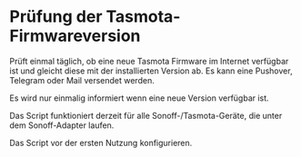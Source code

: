 # Prüfung der Tasmota-Firmwareversion
Prüft einmal täglich, ob eine neue Tasmota Firmware im Internet verfügbar ist und gleicht diese mit der installierten Version ab.
Es kann eine Pushover, Telegram oder Mail versendet werden.

Es wird nur einmalig informiert wenn eine neue Version verfügbar ist.

Das Script funktioniert derzeit für alle Sonoff-/Tasmota-Geräte, die unter dem Sonoff-Adapter laufen.

Das Script vor der ersten Nutzung konfigurieren.